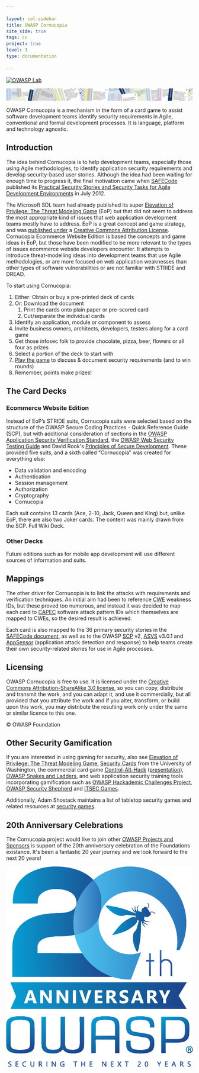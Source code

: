 ```yaml
---

layout: col-sidebar
title: OWASP Cornucopia
site_side: true
tags: cc
project: true
level: 3
type: documentation

---
```


[![OWASP Lab](https://img.shields.io/badge/owasp-lab%20project-yellow.svg)](/projects)

![OWASP Cornucopia Ecommerce Website Edition playing cards](assets/images/Cornucopia-header.jpg)

OWASP Cornucopia is a mechanism in the form of a card game to assist software development teams identify security requirements in Agile, conventional and formal development processes. It is language, platform and technology agnostic.

## Introduction
The idea behind Cornucopia is to help development teams, especially those using Agile methodologies, to identify application security requirements and develop security-based user stories. Although the idea had been waiting for enough time to progress it, the final motivation came when [SAFECode](http://www.safecode.org/) published its [Practical Security Stories and Security Tasks for Agile Development Environments](https://safecode.org/publication/SAFECode_Agile_Dev_Security0712.pdf) in July 2012.

The Microsoft SDL team had already published its super [Elevation of Privilege: The Threat Modeling Game](https://www.microsoft.com/en-gb/download/details.aspx?id=20303) (EoP) but that did not seem to address the most appropriate kind of issues that web application development teams mostly have to address. EoP is a great concept and game strategy, and was [published under](https://www.microsoft.com/security/blog/2010/03/02/announcing-elevation-of-privilege-the-threat-modeling-game/) a [Creative Commons Attribution License](http://creativecommons.org/licenses/by/3.0/). Cornucopia Ecommerce Website Edition is based the concepts and game ideas in EoP, but those have been modified to be more relevant to the types of issues ecommerce website developers encounter. It attempts to introduce threat-modelling ideas into development teams that use Agile methodologies, or are more focused on web application weaknesses than other types of software vulnerabilities or are not familiar with STRIDE and DREAD.

To start using Cornucopia:

1. Either: Obtain or buy a pre-printed deck of cards
1. Or: Download the document
   1. Print the cards onto plain paper or pre-scored card
   1. Cut/separate the individual cards
1. Identify an application, module or component to assess
1. Invite business owners, architects, developers, testers along for a card game
1. Get those infosec folk to provide chocolate, pizza, beer, flowers or all four as prizes
1. Select a portion of the deck to start with
1. [Play the game](https://owasp.org/www-project-cornucopia/#div-cards) to discuss & document security requirements (and to win rounds)
1. Remember, points make prizes!

## The Card Decks
### Ecommerce Website Edition

Instead of EoP’s STRIDE suits, Cornucopia suits were selected based on the structure of the OWASP Secure Coding Practices - Quick Reference Guide (SCP), but with additional consideration of sections in the [OWASP Application Security Verification Standard](https://owasp.org/www-project-application-security-verification-standard/), the [OWASP Web Security Testing Guide](https://owasp.org/www-project-web-security-testing-guide) and David Rook's [Principles of Secure Development](https://owasp.org/www-pdf-archive//OWASP-SecureDevPrinciples-David-Rook.pdf). These provided five suits, and a sixth called “Cornucopia” was created for everything else:

* Data validation and encoding
* Authentication
* Session management
* Authorization
* Cryptography
* Cornucopia

Each suit contains 13 cards (Ace, 2-10, Jack, Queen and King) but, unlike EoP, there are also two Joker cards. The content was mainly drawn from the SCP. Full Wiki Deck.

### Other Decks
Future editions such as for mobile app development will use different sources of information and suits.

## Mappings
The other driver for Cornucopia is to link the attacks with requirements and verification techniques. An initial aim had been to reference [CWE](http://cwe.mitre.org/) weakness IDs, but these proved too numerous, and instead it was decided to map each card to [CAPEC](http://capec.mitre.org/) software attack pattern IDs which themselves are mapped to CWEs, so the desired result is achieved.

Each card is also mapped to the 36 primary security stories in the [SAFECode document](http://www.safecode.org/publications/SAFECode_Agile_Dev_Security0712.pdf), as well as to the OWASP [SCP](https://owasp.org/www-project-secure-coding-practices-quick-reference-guide/) v2, [ASVS](https://owasp.org/www-project-application-security-verification-standard/) v3.0.1 and [AppSensor](https://owasp.org/www-project-appsensor/) (application attack detection and response) to help teams create their own security-related stories for use in Agile processes.


## Licensing

OWASP Cornucopia is free to use. It is licensed under the [Creative Commons Attribution-ShareAlike 3.0 license](http://creativecommons.org/licenses/by-sa/3.0/), so you can copy, distribute and transmit the work, and you can adapt it, and use it commercially, but all provided that you attribute the work and if you alter, transform, or build upon this work, you may distribute the resulting work only under the same or similar licence to this one.

© OWASP Foundation

## Other Security Gamification

If you are interested in using gaming for security, also see [Elevation of Privilege: The Threat Modeling Game](https://www.microsoft.com/en-gb/download/details.aspx?id=20303), [Security Cards](http://securitycards.cs.washington.edu/) from the University of Washington, the commercial card game [Control-Alt-Hack](http://www.controlalthack.com/) ([presentation](http://www.youtube.com/watch?v=Kpnvsgiiz8s)), [OWASP Snakes and Ladders](https://owasp.org/www-project-snakes-and-ladders), and web application security training tools incorporating gamification such as [OWASP Hackademic Challenges Project](https://owasp.org/www-project-hackademic-challenges), [OWASP Security Shepherd](https://owasp.org/www-project-security-shepherd) and [ITSEC Games](http://itsecgames.blogspot.co.uk/).

Additionally, Adam Shostack maintains a list of tabletop security games and related resources at [security games](http://adam.shostack.org/games.html).

## 20th Anniversary Celebrations
The Cornucopia project would like to join other [OWASP Projects and Sponsors](https://20thanniversary.owasp.org/supporters/) is support of the 20th anniversary celebration of the Foundations existance. It's been a fantastic 20 year journey and we look forward to the next 20 years!

![20th Anniversary Celebrations](assets/images/OWASP_20th_Anniversary.jpg)
